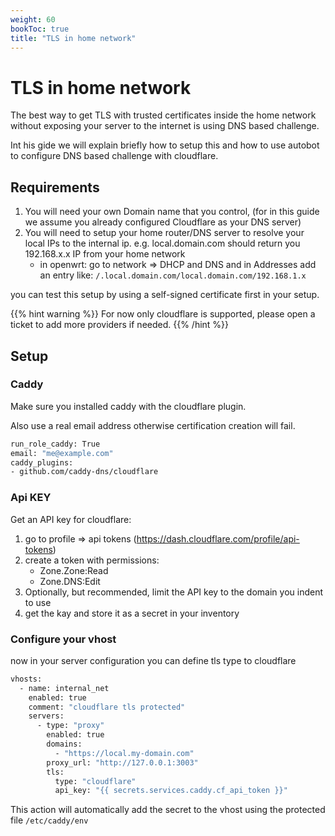 ```yaml
---
weight: 60
bookToc: true
title: "TLS in home network"
---
```


# TLS in home network

The best way to get TLS with trusted certificates inside the home network without exposing your server
to the internet is using DNS based challenge.

Int his gide we will explain briefly how to setup this and how to use autobot to configure DNS based
challenge with cloudflare.

## Requirements

1. You will need your own Domain name that you control, (for in this guide we assume you already configured
Cloudflare as your DNS server)
2. You will need to setup your home router/DNS server to resolve your local IPs to the internal ip. 
e.g. local.domain.com should return you 192.168.x.x IP from your home network
   * in openwrt: go to network => DHCP and DNS and in Addresses add an entry 
   like: `/.local.domain.com/local.domain.com/192.168.1.x`

you can test this setup by using a self-signed certificate first in your setup.

{{% hint warning %}}
For now only cloudflare is supported, please open a ticket to add more providers if needed.
{{% /hint %}}

## Setup

### Caddy
Make sure you installed caddy with the cloudflare plugin.

Also use a real email address otherwise certification creation will fail. 

```bash
run_role_caddy: True
email: "me@example.com"
caddy_plugins:
- github.com/caddy-dns/cloudflare
```

### Api KEY

Get an API key for cloudflare: 
1. go to profile => api tokens (https://dash.cloudflare.com/profile/api-tokens)
2. create a token with permissions:
   * Zone.Zone:Read
   * Zone.DNS:Edit
3. Optionally, but recommended, limit the API key to the domain you indent to use
4. get the kay and store it as a secret in your inventory

### Configure your vhost

now in your server configuration you can define tls type to cloudflare

```bash
vhosts:
  - name: internal_net
    enabled: true
    comment: "cloudflare tls protected"
    servers:
      - type: "proxy"
        enabled: true
        domains:
          - "https://local.my-domain.com"
        proxy_url: "http://127.0.0.1:3003"
        tls:
          type: "cloudflare"
          api_key: "{{ secrets.services.caddy.cf_api_token }}"
```

This action will automatically add the secret to the vhost using the protected file `/etc/caddy/env`
